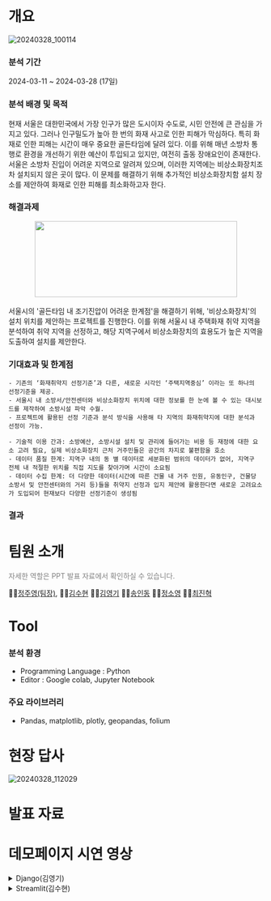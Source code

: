 # 개요
![20240328_100114](https://github.com/j2nhyeok/team_mini_project/assets/103464891/5a778afe-fd76-4ae1-82c9-4c970563add7)
### 분석 기간  </br>
2024-03-11 ~ 2024-03-28 (17일)
### 분석 배경 및 목적
현재 서울은 대한민국에서 가장 인구가 많은 도시이자 수도로, 시민 안전에 큰 관심을 가지고 있다. 그러나 인구밀도가 높아 한 번의 화재 사고로 인한 피해가 막심하다. 특히 화재로 인한 피해는 시간이 매우 중요한 골든타임에 달려 있다. 이를 위해 매년 소방차 통행로 환경을 개선하기 위한 예산이 투입되고 있지만, 여전히 출동 장애요인이 존재한다. 서울은 소방차 진입이 어려운 지역으로 알려져 있으며, 이러한 지역에는 비상소화장치조차 설치되지 않은 곳이 많다. 이 문제를 해결하기 위해 추가적인 비상소화장치함 설치 장소를 제안하여 화재로 인한 피해를 최소화하고자 한다.

### 해결과제 
<center>
<img src="https://github.com/j2nhyeok/Semi-project/assets/103464891/145e46e9-b8b7-4d95-976a-e4be9867a601" width="400" height="150"/></br>
</center></br>
서울시의 '골든타임 내 조기진압이 어려운 한계점'을 해결하기 위해, '비상소화장치'의 설치 위치를 제안하는 프로젝트를 진행한다. 이를 위해 서울시 내 주택화재 취약 지역을 분석하여 취약 지역을 선정하고, 해당 지역구에서 비상소화장치의 효용도가 높은 지역을 도출하여 설치를 제안한다.

### 기대효과 및 한계점
```
- 기존의 ‘화재취약지 선정기준’과 다른, 새로운 시각인 ‘주택지역중심’ 이라는 또 하나의 선정기준을 제공.
- 서울시 내 소방서/안전센터와 비상소화장치 위치에 대한 정보를 한 눈에 볼 수 있는 대시보드를 제작하여 소방시설 파악 수월.
- 프로젝트에 활용된 선정 기준과 분석 방식을 사용해 타 지역의 화재취약지에 대한 분석과 선정이 가능.

- 기술적 이용 간과: 소방예산, 소방시설 설치 및 관리에 들어가는 비용 등 재정에 대한 요소 고려 필요, 실제 비상소화장치 근처 거주민들은 공간의 차지로 불편함을 호소
- 데이터 품질 한계: 지역구 내의 동 별 데이터로 세분화된 범위의 데이터가 없어, 지역구 전체 내 적절한 위치를 직접 지도를 찾아가며 시간이 소요됨 
- 데이터 수집 한계: 더 다양한 데이터(시간에 따른 건물 내 거주 인원, 유동인구, 건물당 소방서 및 안전센터와의 거리 등)들을 취약지 선정과 입지 제안에 활용한다면 새로운 고려요소가 도입되어 현재보다 다양한 선정기준이 생성됨
```

### 결과

# 팀원 소개
<span style="color:#808080">자세한 역할은 PPT 발표 자료에서 확인하실 수 있습니다. </span>

🙋‍♀️[정주영(팀장)](https://github.com/Ju0s),
🙋‍♀️[김수현](https://github.com/suhyeon0325) 
🙋‍♀️[김영기](https://github.com/Y0un9Ki) 
🙋‍♀️[송인동](https://github.com/indongspace) 
🙋‍♀️[정소영](https://github.com/Jsoyoung) 
🙋‍♀️[최진혁](https://github.com/j2nhyeok)


# Tool
### 분석 환경 
- Programming Language : Python
- Editor : Google colab, Jupyter Notebook
### 주요 라이브러리
- Pandas, matplotlib, plotly, geopandas, folium
# 현장 답사
![20240328_112029](https://github.com/j2nhyeok/Semi-project/assets/103464891/daadf848-4468-4307-804f-20dde06e1cd4)


# 발표 자료
# 데모페이지 시연 영상

<details><summary> Django(김영기)
</summary>

*Write here!*
</details>

<details><summary> Streamlit(김수현)
</summary>

*Write here!*
</details>


